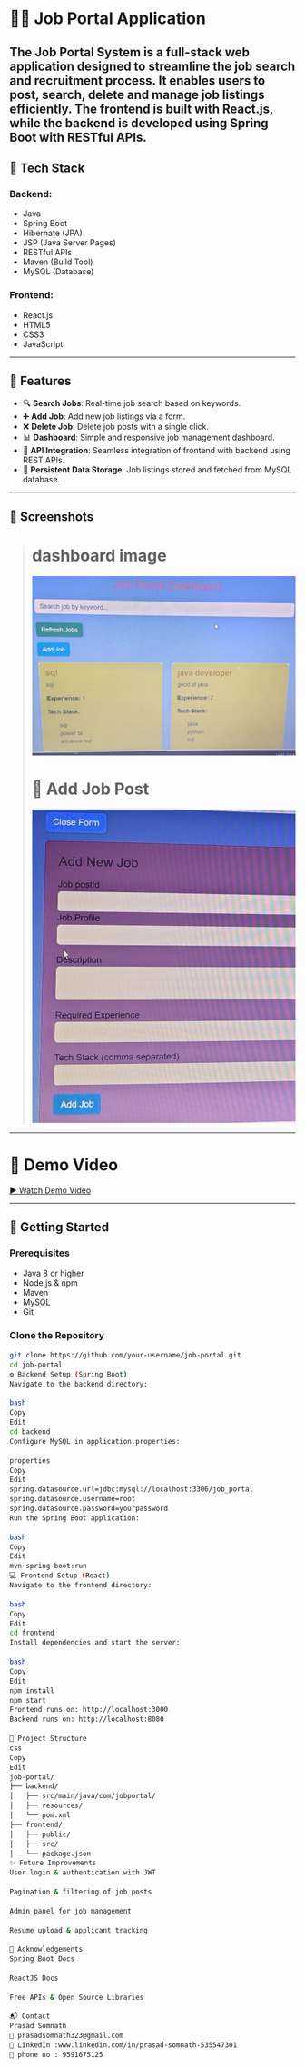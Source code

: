 # 🧑‍💼 Job Portal Application
The Job Portal System is a full-stack web application designed to streamline the job search and recruitment process. It enables users to post, search, delete and manage job listings efficiently. The frontend is built with React.js, while the backend is developed using Spring Boot with RESTful APIs. 
---

## 🔧 Tech Stack

### Backend:
- Java
- Spring Boot
- Hibernate (JPA)
- JSP (Java Server Pages)
- RESTful APIs
- Maven (Build Tool)
- MySQL (Database)

### Frontend:
- React.js
- HTML5
- CSS3
- JavaScript

---

## 🌟 Features

- 🔍 **Search Jobs**: Real-time job search based on keywords.
- ➕ **Add Job**: Add new job listings via a form.
- ❌ **Delete Job**: Delete job posts with a single click.
- 📊 **Dashboard**: Simple and responsive job management dashboard.
- 🔗 **API Integration**: Seamless integration of frontend with backend using REST APIs.
- 💾 **Persistent Data Storage**: Job listings stored and fetched from MySQL database.

---

## 📸 Screenshots

> # dashboard image
>  ![  front page ](images/dashboard.jpeg)
>
> # 📌 Add Job Post
> ![Add Job Post](images/click-on-jobpost.jpeg)

---

# 🎥 Demo Video

[▶️ Watch Demo Video](images/final-output-video.mp4)



---

## 🚀 Getting Started

### Prerequisites

- Java 8 or higher
- Node.js & npm
- Maven
- MySQL
- Git

### Clone the Repository

```bash
git clone https://github.com/your-username/job-portal.git
cd job-portal
⚙️ Backend Setup (Spring Boot)
Navigate to the backend directory:

bash
Copy
Edit
cd backend
Configure MySQL in application.properties:

properties
Copy
Edit
spring.datasource.url=jdbc:mysql://localhost:3306/job_portal
spring.datasource.username=root
spring.datasource.password=yourpassword
Run the Spring Boot application:

bash
Copy
Edit
mvn spring-boot:run
💻 Frontend Setup (React)
Navigate to the frontend directory:

bash
Copy
Edit
cd frontend
Install dependencies and start the server:

bash
Copy
Edit
npm install
npm start
Frontend runs on: http://localhost:3000
Backend runs on: http://localhost:8080

📂 Project Structure
css
Copy
Edit
job-portal/
├── backend/
│   ├── src/main/java/com/jobportal/
│   ├── resources/
│   └── pom.xml
├── frontend/
│   ├── public/
│   ├── src/
│   └── package.json
✨ Future Improvements
User login & authentication with JWT

Pagination & filtering of job posts

Admin panel for job management

Resume upload & applicant tracking

🙌 Acknowledgements
Spring Boot Docs

ReactJS Docs

Free APIs & Open Source Libraries

📬 Contact
Prasad Somnath
📧 prasadsomnath323@gmail.com
🔗 LinkedIn :www.linkedin.com/in/prasad-somnath-535547301
🔗 phone no : 9591675125
